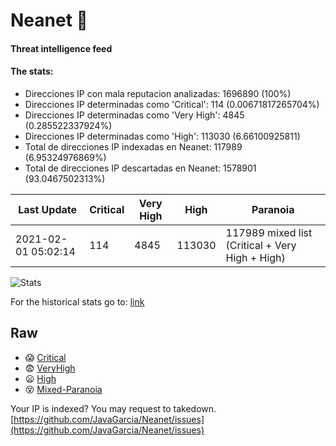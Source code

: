 # Neanet :hocho:
#### Threat intelligence feed
#### The stats:

- Direcciones IP con mala reputacion analizadas: 1696890 (100%)
- Direcciones IP determinadas como 'Critical':  114 (0.00671817265704%)
- Direcciones IP determinadas como 'Very High':  4845 (0.285522337924%)
- Direcciones IP determinadas como 'High':  113030 (6.66100925811)
- Total de direcciones IP indexadas en Neanet:  117989 (6.95324976869%)
- Total de direcciones IP descartadas en Neanet:  1578901 (93.0467502313%)

| Last Update | Critical | Very High | High | Paranoia |
| --- | --- | --- | --- | --- |
| 2021-02-01 05:02:14 | 114 | 4845 | 113030 | 117989 mixed list (Critical + Very High + High)|

![Stats](https://docs.google.com/spreadsheets/d/e/2PACX-1vSnaNMIXVabIpDJjufMlzH7poXnshF3mgd8Is1g9ytUEzVsP5my4Trn8f-xkoLLQ38xpL3HtmUexLo6/pubchart?oid=501124687&format=image)

For the historical stats go to: [link](/stats.csv)
## Raw
- :scream: [Critical](https://raw.githubusercontent.com/JavaGarcia/Neanet/master/blacklists/neanet_critical.txt)
- :fearful: [VeryHigh](https://raw.githubusercontent.com/JavaGarcia/Neanet/master/blacklists/neanet_veryHigh.txtt)
- :frowning: [High](https://raw.githubusercontent.com/JavaGarcia/Neanet/master/blacklists/neanet_high.txt)
- :dizzy_face: [Mixed-Paranoia](https://raw.githubusercontent.com/JavaGarcia/Neanet/master/blacklists/neanet_all.txt)


Your IP is indexed? You may request to takedown. [https://github.com/JavaGarcia/Neanet/issues](https://github.com/JavaGarcia/Neanet/issues)



































































































































































































































































































































































































































































































































































































































































































































































































































































































































































































































































































































































































































































































































































































































































































































































































































































































































































































































































































































































































































































































































































































































































































































































































































































































































































































































































































































































































































































































































































































































































































































































































































































































































































































































































































































































































































































































































































































































































































































































































































